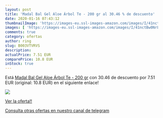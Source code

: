 ```yaml
---
layout: post
title: 'Madal Bal Gel Aloe Árbol Te - 200 gr al 30.46 % de descuento'
date: 2020-01-16 07:43:12
thumbnailImage: 'https://images-eu.ssl-images-amazon.com/images/I/41nctBw0NrL._SL200_.jpg'
images: [ 'https://images-eu.ssl-images-amazon.com/images/I/41nctBw0NrL._SL200_.jpg' ]
comments: true
category: ofertas
author: ring
slug: B003VTVRVS
description:
actualPrice: 7.51 EUR
comparePrice: 10.8 EUR
inStock: true
---
```


Está [Madal Bal Gel Aloe Árbol Te - 200 gr](https://www.amazon.com/dp/B003VTVRVS/?tag=redken08-20) con 30.46 de descuento por 7.51 EUR (original: 10.8 EUR) en el siguiente enlace!

[![](https://images-eu.ssl-images-amazon.com/images/I/41nctBw0NrL._SL200_.jpg)](https://www.amazon.com/dp/B003VTVRVS/?tag=redken08-20)

[Ver la oferta!!](https://www.amazon.com/dp/B003VTVRVS/?tag=redken08-20)

[Consulta otras ofertas en nuestro canal de telegram](https://t.me/s/ofertas25)
